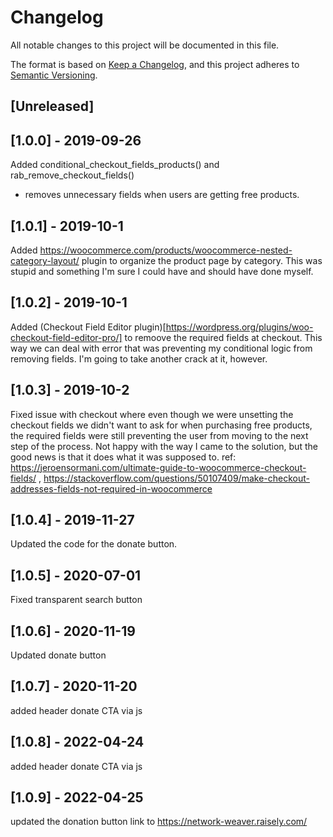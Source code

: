 # Changelog
All notable changes to this project will be documented in this file.

The format is based on [Keep a Changelog](https://keepachangelog.com/en/1.0.0/),
and this project adheres to [Semantic Versioning](https://semver.org/spec/v2.0.0.html).

## [Unreleased]

## [1.0.0] - 2019-09-26
Added conditional_checkout_fields_products() and rab_remove_checkout_fields()
- removes unnecessary fields when users are getting free products.

## [1.0.1] - 2019-10-1
Added https://woocommerce.com/products/woocommerce-nested-category-layout/ plugin to organize the product page by category. This was stupid and something I'm sure I could have and should have done myself.

## [1.0.2] - 2019-10-1
Added (Checkout Field Editor plugin)[https://wordpress.org/plugins/woo-checkout-field-editor-pro/] to remoove the required fields at checkout. This way we can deal with error that was preventing my conditional logic from removing fields. I'm going to take another crack at it, however.

## [1.0.3] - 2019-10-2
Fixed issue with checkout where even though we were unsetting the checkout fields we didn't want to ask for when purchasing free products, the required fields were still preventing the user from moving to the next step of the process. Not happy with the way I came to the solution, but the good news is that it does what it was supposed to.
ref: https://jeroensormani.com/ultimate-guide-to-woocommerce-checkout-fields/ , https://stackoverflow.com/questions/50107409/make-checkout-addresses-fields-not-required-in-woocommerce

## [1.0.4] - 2019-11-27
Updated the code for the donate button.

## [1.0.5] - 2020-07-01
Fixed transparent search button

## [1.0.6] - 2020-11-19
Updated donate button

## [1.0.7] - 2020-11-20
added header donate CTA via js

## [1.0.8] - 2022-04-24
added header donate CTA via js

## [1.0.9] - 2022-04-25
updated the donation button link to https://network-weaver.raisely.com/